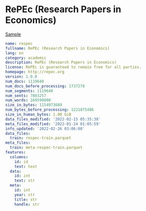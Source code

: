 # RePEc (Research Papers in Economics)
 
[Sample](../sample/respec.txt)
 
<!-- MARKDOWN-AUTO-DOCS:START (CODE:src=../../../ekorpkit/resources/corpora/respec.yaml) -->
<!-- The below code snippet is automatically added from ../../../ekorpkit/resources/corpora/respec.yaml -->
```yaml
name: respec
fullname: RePEc (Research Papers in Economics)
lang: en
category: academic
description: RePEc (Research Papers in Economics)
license: RePEc is guaranteed to remain free for all parties.
homepage: http://repec.org
version: 1.0.0
num_docs: 1119640
num_docs_before_processing: 1737278
num_segments: 1119640
num_sents: 7083257
num_words: 169590880
size_in_bytes: 1154973689
num_bytes_before_processing: 1221875486
size_in_human_bytes: 1.08 GiB
data_files_modified: '2022-02-15 05:35:38'
meta_files_modified: '2022-01-24 01:05:59'
info_updated: '2022-02-26 03:06:08'
data_files:
  train: respec-train.parquet
meta_files:
  train: meta-respec-train.parquet
features:
  columns:
    id: id
    text: text
  data:
    id: int
    text: str
  meta:
    id: int
    year: str
    title: str
    handle: str
```
<!-- MARKDOWN-AUTO-DOCS:END -->
